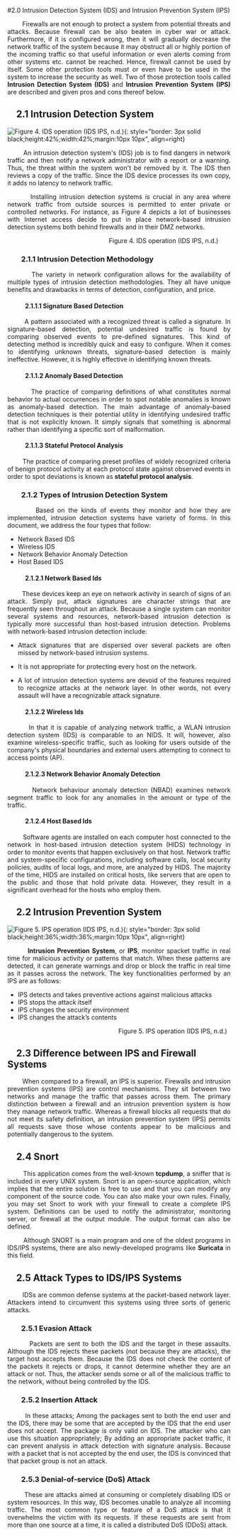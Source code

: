 #2.0 Intrusion Detection System (IDS) and Intrusion Prevention System (IPS)

<p style="text-align: justify;">&nbsp;&nbsp;&nbsp;&nbsp;&nbsp;&nbsp;&nbsp;&nbsp;Firewalls are not enough to protect a system from potential threats and attacks. Because firewall can be also beaten in cyber war or attack. Furthermore, if it is configured wrong, then it will gradually decrease the network traffic of the system because it may obstruct all or highly portion of the incoming traffic so that useful information or even alerts coming from other systems etc. cannot be reached. Hence, firewall cannot be used by itself. Some other protection tools must or even have to be used in the system to increase the security as well. Two of those protection tools called <strong>Intrusion Detection System (IDS)</strong> and <strong>Intrusion Prevention System (IPS)</strong> are described and given pros and cons thereof below.</p>

## &nbsp;&nbsp;&nbsp;&nbsp;2.1 Intrusion Detection System

![Figure 4. IDS operation (IDS IPS, n.d.)](img/ids.png){: style="border: 3px solid  black;height:42%;width:42%;margin:10px 10px", align=right}

<p style="text-align: justify;">&nbsp;&nbsp;&nbsp;&nbsp;&nbsp;&nbsp;&nbsp;&nbsp;An intrusion detection system's (IDS) job is to find dangers in network traffic and then notify a network administrator with a report or a warning. Thus, the threat within the system won't be removed by it. The IDS then reviews a copy of the traffic. Since the IDS device processes its own copy, it adds no latency to network traffic.</p>

<p style="text-align: justify;">&nbsp;&nbsp;&nbsp;&nbsp;&nbsp;&nbsp;&nbsp;&nbsp;Installing intrusion detection systems is crucial in any area where network traffic from outside sources is permitted to enter private or controlled networks. For instance, as Figure 4 depicts a lot of businesses with Internet access decide to put in place network-based intrusion detection systems both behind firewalls and in their DMZ networks.</p>

<p style="text-align: right;">Figure 4. IDS operation (IDS IPS, n.d.)&nbsp;&nbsp;&nbsp;&nbsp;&nbsp;&nbsp;&nbsp;</p>


### &nbsp;&nbsp;&nbsp;&nbsp;&nbsp;&nbsp;&nbsp;&nbsp;2.1.1 Intrusion Detection Methodology

<p style="text-align: justify;">&nbsp;&nbsp;&nbsp;&nbsp;&nbsp;&nbsp;&nbsp;&nbsp;The variety in network configuration allows for the availability of multiple types of intrusion detection methodologies. They all have unique benefits and drawbacks in terms of detection, configuration, and price.</p>

#### &nbsp;&nbsp;&nbsp;&nbsp;&nbsp;&nbsp;&nbsp;&nbsp;&nbsp;&nbsp;&nbsp;&nbsp;2.1.1.1 Signature Based Detection

<p style="text-align: justify;">&nbsp;&nbsp;&nbsp;&nbsp;&nbsp;&nbsp;&nbsp;&nbsp;A pattern associated with a recognized threat is called a signature. In signature-based detection, potential undesired traffic is found by comparing observed events to pre-defined signatures. This kind of detecting method is incredibly quick and easy to configure. When it comes to identifying unknown threats, signature-based detection is mainly ineffective. However, it is highly effective in identifying known threats.</p>

#### &nbsp;&nbsp;&nbsp;&nbsp;&nbsp;&nbsp;&nbsp;&nbsp;&nbsp;&nbsp;&nbsp;&nbsp;2.1.1.2 Anomaly Based Detection

<p style="text-align: justify;">&nbsp;&nbsp;&nbsp;&nbsp;&nbsp;&nbsp;&nbsp;&nbsp;The practice of comparing definitions of what constitutes normal behavior to actual occurrences in order to spot notable anomalies is known as anomaly-based detection. The main advantage of anomaly-based detection techniques is their potential utility in identifying undesired traffic that is not explicitly known. It simply signals that something is abnormal rather than identifying a specific sort of malformation.</p>

#### &nbsp;&nbsp;&nbsp;&nbsp;&nbsp;&nbsp;&nbsp;&nbsp;&nbsp;&nbsp;&nbsp;&nbsp;2.1.1.3 Stateful Protocol Analysis

<p style="text-align: justify;">&nbsp;&nbsp;&nbsp;&nbsp;&nbsp;&nbsp;&nbsp;&nbsp;The practice of comparing preset profiles of widely recognized criteria of benign protocol activity at each protocol state against observed events in order to spot deviations is known as <strong>stateful protocol analysis</strong>.</p>

### &nbsp;&nbsp;&nbsp;&nbsp;&nbsp;&nbsp;&nbsp;&nbsp;2.1.2 Types of Intrusion Detection System

<p style="text-align: justify;">&nbsp;&nbsp;&nbsp;&nbsp;&nbsp;&nbsp;&nbsp;&nbsp;Based on the kinds of events they monitor and how they are implemented, intrusion detection systems have variety of forms. In this document, we address the four types that follow:</p>

- Network Based IDS
- Wireless IDS
- Network Behavior Anomaly Detection
- Host Based IDS

#### &nbsp;&nbsp;&nbsp;&nbsp;&nbsp;&nbsp;&nbsp;&nbsp;&nbsp;&nbsp;&nbsp;&nbsp;2.1.2.1 Network Based Ids

<p style="text-align: justify;">&nbsp;&nbsp;&nbsp;&nbsp;&nbsp;&nbsp;&nbsp;&nbsp;These devices keep an eye on network activity in search of signs of an attack. Simply put, attack signatures are character strings that are frequently seen throughout an attack. Because a single system can monitor several systems and resources, network-based intrusion detection is typically more successful than host-based intrusion detection. Problems with network-based intrusion detection include:</p>

- <p style="text-align: justify;">Attack signatures that are dispersed over several packets are often missed by network-based intrusion systems.</p>
- <p style="text-align: justify;">It is not appropriate for protecting every host on the network.</p>
- <p style="text-align: justify;">A lot of intrusion detection systems are devoid of the features required to recognize attacks at the network layer. In other words, not every assault will have a recognizable attack signature.</p>

#### &nbsp;&nbsp;&nbsp;&nbsp;&nbsp;&nbsp;&nbsp;&nbsp;&nbsp;&nbsp;&nbsp;&nbsp;2.1.2.2 Wireless Ids

<p style="text-align: justify;">&nbsp;&nbsp;&nbsp;&nbsp;&nbsp;&nbsp;&nbsp;&nbsp;In that it is capable of analyzing network traffic, a WLAN intrusion detection system (IDS) is comparable to an NIDS. It will, however, also examine wireless-specific traffic, such as looking for users outside of the company's physical boundaries and external users attempting to connect to access points (AP).</p>

#### &nbsp;&nbsp;&nbsp;&nbsp;&nbsp;&nbsp;&nbsp;&nbsp;&nbsp;&nbsp;&nbsp;&nbsp;2.1.2.3 Network Behavior Anomaly Detection

<p style="text-align: justify;">&nbsp;&nbsp;&nbsp;&nbsp;&nbsp;&nbsp;&nbsp;&nbsp;Network behaviour anomaly detection (NBAD) examines network segment traffic to look for any anomalies in the amount or type of the traffic.</p>

#### &nbsp;&nbsp;&nbsp;&nbsp;&nbsp;&nbsp;&nbsp;&nbsp;&nbsp;&nbsp;&nbsp;&nbsp;2.1.2.4 Host Based Ids

<p style="text-align: justify;">&nbsp;&nbsp;&nbsp;&nbsp;&nbsp;&nbsp;&nbsp;&nbsp;Software agents are installed on each computer host connected to the network in host-based intrusion detection system (HIDS) technology in order to monitor events that happen exclusively on that host. Network traffic and system-specific configurations, including software calls, local security policies, audits of local logs, and more, are analyzed by HIDS. The majority of the time, HIDS are installed on critical hosts, like servers that are open to the public and those that hold private data. However, they result in a significant overhead for the hosts who employ them.</p>

## &nbsp;&nbsp;&nbsp;&nbsp;2.2 Intrusion Prevention System

![Figure 5. IPS operation (IDS IPS, n.d.)](img/ips.png){: style="border: 3px solid  black;height:36%;width:36%;margin:10px 10px", align=right}

<p style="text-align: justify;">&nbsp;&nbsp;&nbsp;&nbsp;&nbsp;&nbsp;&nbsp;&nbsp;<strong>Intrusion Prevention System</strong>, or <strong>IPS</strong>, monitor spacket traffic in real time for malicious activity or patterns that match. When these patterns are detected, it can generate warnings and drop or block the traffic in real time as it passes across the network. The key functionalities performed by an IPS are as follows:</p>

- IPS detects and takes preventive actions against malicious attacks
- IPS stops the attack itself
- IPS changes the security environment
- IPS changes the attack’s contents


<p style="text-align: right;">Figure 5. IPS operation (IDS IPS, n.d.)&nbsp;&nbsp;</p>

## &nbsp;&nbsp;&nbsp;&nbsp;2.3 Difference between IPS and Firewall Systems

<p style="text-align: justify;">&nbsp;&nbsp;&nbsp;&nbsp;&nbsp;&nbsp;&nbsp;&nbsp;When compared to a firewall, an IPS is superior. Firewalls and intrusion prevention systems (IPS) are control mechanisms. They sit between two networks and manage the traffic that passes across them. The primary distinction between a firewall and an intrusion prevention system is how they manage network traffic. Whereas a firewall blocks all requests that do not meet its safety definition, an intrusion prevention system (IPS) permits all requests save those whose contents appear to be malicious and potentially dangerous to the system.</p>

## &nbsp;&nbsp;&nbsp;&nbsp;2.4 Snort

<p style="text-align: justify;">&nbsp;&nbsp;&nbsp;&nbsp;&nbsp;&nbsp;&nbsp;&nbsp;This application comes from the well-known <strong>tcpdump</strong>, a sniffer that is included in every UNIX system. Snort is an open-source application, which implies that the entire solution is free to use and that you can modify any component of the source code. You can also make your own rules. Finally, you may set Snort to work with your firewall to create a complete IPS system. Definitions can be used to notify the administrator, monitoring server, or firewall at the output module. The output format can also be defined.</p>

<p style="text-align: justify;">&nbsp;&nbsp;&nbsp;&nbsp;&nbsp;&nbsp;&nbsp;&nbsp;Although SNORT is a main program and one of the oldest programs in IDS/IPS systems, there are also newly-developed programs like <strong>Suricata</strong> in this field.</p>

## &nbsp;&nbsp;&nbsp;&nbsp;2.5 Attack Types to IDS/IPS Systems

<p style="text-align: justify;">&nbsp;&nbsp;&nbsp;&nbsp;&nbsp;&nbsp;&nbsp;&nbsp;IDSs are common defense systems at the packet-based network layer. Attackers intend to circumvent this systems using three sorts of generic attacks.</p>

### &nbsp;&nbsp;&nbsp;&nbsp;&nbsp;&nbsp;&nbsp;&nbsp;2.5.1 Evasion Attack

<p style="text-align: justify;">&nbsp;&nbsp;&nbsp;&nbsp;&nbsp;&nbsp;&nbsp;&nbsp;Packets are sent to both the IDS and the target in these assaults. Although the IDS rejects these packets (not because they are attacks), the target host accepts them. Because the IDS does not check the content of the packets it rejects or drops, it cannot determine whether they are an attack or not. Thus, the attacker sends some or all of the malicious traffic to the network, without being controlled by the IDS.</p>

### &nbsp;&nbsp;&nbsp;&nbsp;&nbsp;&nbsp;&nbsp;&nbsp;2.5.2 Insertion Attack

<p style="text-align: justify;">&nbsp;&nbsp;&nbsp;&nbsp;&nbsp;&nbsp;&nbsp;&nbsp;In these attacks; Among the packages sent to both the end user and the IDS, there may be some that are accepted by the IDS that the end user does not accept. The package is only valid on IDS. The attacker who can use this situation appropriately; By adding an appropriate packet traffic, it can prevent analysis in attack detection with signature analysis. Because with a packet that is not accepted by the end user, the IDS is convinced that that packet group is not an attack.</p>

### &nbsp;&nbsp;&nbsp;&nbsp;&nbsp;&nbsp;&nbsp;&nbsp;2.5.3 Denial-of-service (DoS) Attack

<p style="text-align: justify;">&nbsp;&nbsp;&nbsp;&nbsp;&nbsp;&nbsp;&nbsp;&nbsp;These are attacks aimed at consuming or completely disabling IDS or system resources. In this way, IDS becomes unable to analyze all incoming traffic. The most common type or feature of a DoS attack is that it overwhelms the victim with its requests. If these requests are sent from more than one source at a time, it is called a distributed DoS (DDoS) attack.</p>

